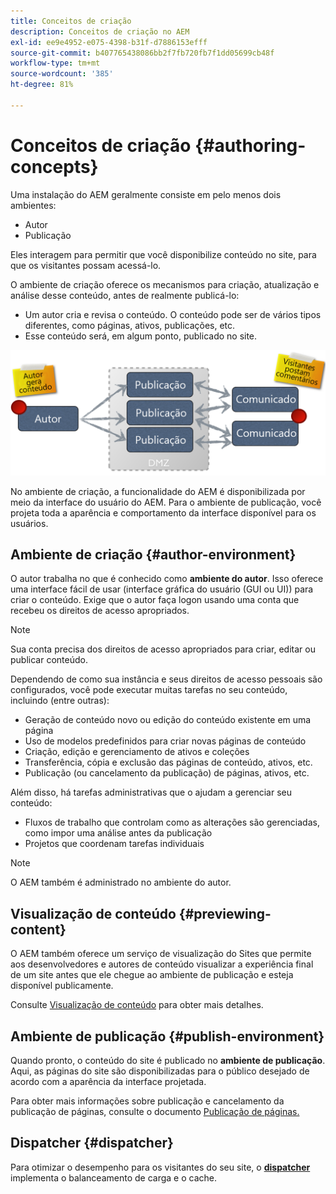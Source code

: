 ```yaml
---
title: Conceitos de criação
description: Conceitos de criação no AEM
exl-id: ee9e4952-e075-4398-b31f-d7886153efff
source-git-commit: b407765438086bb2f7fb720fb7f1dd05699cb48f
workflow-type: tm+mt
source-wordcount: '385'
ht-degree: 81%

---
```


# Conceitos de criação {#authoring-concepts}

Uma instalação do AEM geralmente consiste em pelo menos dois ambientes:

* Autor
* Publicação

Eles interagem para permitir que você disponibilize conteúdo no site, para que os visitantes possam acessá-lo.

O ambiente de criação oferece os mecanismos para criação, atualização e análise desse conteúdo, antes de realmente publicá-lo:

* Um autor cria e revisa o conteúdo. O conteúdo pode ser de vários tipos diferentes, como páginas, ativos, publicações, etc.
* Esse conteúdo será, em algum ponto, publicado no site.

![Diagrama do autor, editor e despachantes](/help/sites-cloud/authoring/assets/author-publish.png)

No ambiente de criação, a funcionalidade do AEM é disponibilizada por meio da interface do usuário do AEM. Para o ambiente de publicação, você projeta toda a aparência e comportamento da interface disponível para os usuários.

## Ambiente de criação {#author-environment}

O autor trabalha no que é conhecido como **ambiente do autor**. Isso oferece uma interface fácil de usar (interface gráfica do usuário (GUI ou UI)) para criar o conteúdo. Exige que o autor faça logon usando uma conta que recebeu os direitos de acesso apropriados.

>[!NOTE]
>
>Sua conta precisa dos direitos de acesso apropriados para criar, editar ou publicar conteúdo.

Dependendo de como sua instância e seus direitos de acesso pessoais são configurados, você pode executar muitas tarefas no seu conteúdo, incluindo (entre outras):

* Geração de conteúdo novo ou edição do conteúdo existente em uma página
* Uso de modelos predefinidos para criar novas páginas de conteúdo
* Criação, edição e gerenciamento de ativos e coleções
* Transferência, cópia e exclusão das páginas de conteúdo, ativos, etc.
* Publicação (ou cancelamento da publicação) de páginas, ativos, etc.

Além disso, há tarefas administrativas que o ajudam a gerenciar seu conteúdo:

* Fluxos de trabalho que controlam como as alterações são gerenciadas, como impor uma análise antes da publicação
* Projetos que coordenam tarefas individuais

>[!NOTE]
>
>O AEM também é administrado no ambiente do autor.

## Visualização de conteúdo {#previewing-content}

O AEM também oferece um serviço de visualização do Sites que permite aos desenvolvedores e autores de conteúdo visualizar a experiência final de um site antes que ele chegue ao ambiente de publicação e esteja disponível publicamente.

Consulte [Visualização de conteúdo](/help/sites-cloud/authoring/fundamentals/previewing-content.md) para obter mais detalhes.

## Ambiente de publicação {#publish-environment}

Quando pronto, o conteúdo do site é publicado no **ambiente de publicação**. Aqui, as páginas do site são disponibilizadas para o público desejado de acordo com a aparência da interface projetada.

Para obter mais informações sobre publicação e cancelamento da publicação de páginas, consulte o documento [Publicação de páginas.](/help/sites-cloud/authoring/fundamentals/publishing-pages.md)

## Dispatcher {#dispatcher}

Para otimizar o desempenho para os visitantes do seu site, o **[dispatcher](/help/implementing/dispatcher/overview.md)** implementa o balanceamento de carga e o cache.
